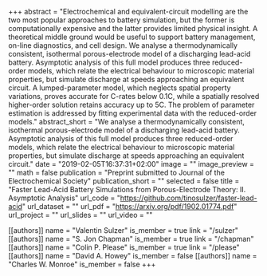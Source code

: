 +++
abstract = "Electrochemical and equivalent-circuit modelling are the two most popular approaches to battery simulation, but the former is computationally expensive and the latter provides limited physical insight. A theoretical middle ground would be useful to support battery management, on-line diagnostics, and cell design. We analyse a thermodynamically consistent, isothermal porous-electrode model of a discharging lead-acid battery. Asymptotic analysis of this full model produces three reduced-order models, which relate the electrical behaviour to microscopic material properties, but simulate discharge at speeds approaching an equivalent circuit. A lumped-parameter model, which neglects spatial property variations, proves accurate for C-rates below 0.1C, while a spatially resolved higher-order solution retains accuracy up to 5C. The problem of parameter estimation is addressed by fitting experimental data with the reduced-order models."
abstract_short = "We analyse a thermodynamically consistent, isothermal porous-electrode model of a discharging lead-acid battery. Asymptotic analysis of this full model produces three reduced-order models, which relate the electrical behaviour to microscopic material properties, but simulate discharge at speeds approaching an equivalent circuit."
date = "2019-02-05T16:37:31+02:00"
image = ""
image_preview = ""
math = false
publication = "Preprint submitted to Journal of the Electrochemical Society"
publication_short = ""
selected = false
title = "Faster Lead-Acid Battery Simulations from Porous-Electrode Theory: II. Asymptotic Analysis"
url_code = "https://github.com/tinosulzer/faster-lead-acid"
url_dataset = ""
url_pdf = "https://arxiv.org/pdf/1902.01774.pdf"
url_project = ""
url_slides = ""
url_video = ""

[[authors]]
    name = "Valentin Sulzer"
    is_member = true
    link = "/sulzer"
[[authors]]
    name = "S. Jon Chapman"
    is_member = true
    link = "/chapman"
[[authors]]
    name = "Colin P. Please"
    is_member = true
    link = "/please"
[[authors]]
    name = "David A. Howey"
    is_member = false
[[authors]]
    name = "Charles W. Monroe"
    is_member = false
+++
